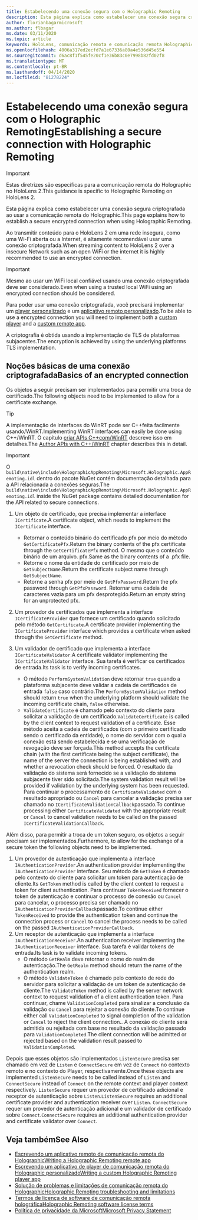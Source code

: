 ```yaml
---
title: Estabelecendo uma conexão segura com o Holographic Remoting
description: Esta página explica como estabelecer uma conexão segura criptografada ao usar a comunicação remota do Holographic.
author: florianbagarmicrosoft
ms.author: flbagar
ms.date: 03/11/2020
ms.topic: article
keywords: HoloLens, comunicação remota e comunicação remota Holographic
ms.openlocfilehash: 4006a317ed2ecfd7a1e67336a80a4e536d45e554
ms.sourcegitcommit: d6ac8f1f545fe20cf1e36b83c0e7998b82fd02f8
ms.translationtype: MT
ms.contentlocale: pt-BR
ms.lasthandoff: 04/14/2020
ms.locfileid: "81278224"
---
```

# <a name="establishing-a-secure-connection-with-holographic-remoting"></a><span data-ttu-id="38b08-104">Estabelecendo uma conexão segura com o Holographic Remoting</span><span class="sxs-lookup"><span data-stu-id="38b08-104">Establishing a secure connection with Holographic Remoting</span></span>

>[!IMPORTANT]
><span data-ttu-id="38b08-105">Estas diretrizes são específicas para a comunicação remota do Holographic no HoloLens 2.</span><span class="sxs-lookup"><span data-stu-id="38b08-105">This guidance is specific to Holographic Remoting on HoloLens 2.</span></span>

<span data-ttu-id="38b08-106">Esta página explica como estabelecer uma conexão segura criptografada ao usar a comunicação remota do Holographic.</span><span class="sxs-lookup"><span data-stu-id="38b08-106">This page explains how to establish a secure encrypted connection when using Holographic Remoting.</span></span>

<span data-ttu-id="38b08-107">Ao transmitir conteúdo para o HoloLens 2 em uma rede insegura, como uma Wi-Fi aberta ou a Internet, é altamente recomendável usar uma conexão criptografada.</span><span class="sxs-lookup"><span data-stu-id="38b08-107">When streaming content to HoloLens 2 over a insecure Network such as an open WiFi or the internet it is highly recommended to use an encrypted connection.</span></span>

>[!IMPORTANT]
><span data-ttu-id="38b08-108">Mesmo ao usar um WiFi local confiável usando uma conexão criptografada deve ser considerado.</span><span class="sxs-lookup"><span data-stu-id="38b08-108">Even when using a trusted local WiFi using an encrypted connection should be considered.</span></span>

<span data-ttu-id="38b08-109">Para poder usar uma conexão criptografada, você precisará implementar um [player personalizado](holographic-remoting-create-player.md) e um [aplicativo remoto personalizado](holographic-remoting-create-host.md).</span><span class="sxs-lookup"><span data-stu-id="38b08-109">To be able to use a encrypted connection you will need to implement both a [custom player](holographic-remoting-create-player.md) and a [custom remote app](holographic-remoting-create-host.md).</span></span>

<span data-ttu-id="38b08-110">A criptografia é obtida usando a implementação de TLS de plataformas subjacentes.</span><span class="sxs-lookup"><span data-stu-id="38b08-110">The encryption is achieved by using the underlying platforms TLS implementation.</span></span>

## <a name="basics-of-an-encrypted-connection"></a><span data-ttu-id="38b08-111">Noções básicas de uma conexão criptografada</span><span class="sxs-lookup"><span data-stu-id="38b08-111">Basics of an encrypted connection</span></span>

<span data-ttu-id="38b08-112">Os objetos a seguir precisam ser implementados para permitir uma troca de certificado.</span><span class="sxs-lookup"><span data-stu-id="38b08-112">The following objects need to be implemented to allow for a certificate exchange.</span></span>

>[!TIP]
><span data-ttu-id="38b08-113">A implementação de interfaces do WinRT pode ser C++feita facilmente usando/WinRT.</span><span class="sxs-lookup"><span data-stu-id="38b08-113">Implementing WinRT interfaces can easily be done using C++/WinRT.</span></span> <span data-ttu-id="38b08-114">O capítulo [criar APIs C++com/WinRT](https://docs.microsoft.com//windows/uwp/cpp-and-winrt-apis/author-apis) descreve isso em detalhes.</span><span class="sxs-lookup"><span data-stu-id="38b08-114">The [Author APIs with C++/WinRT](https://docs.microsoft.com//windows/uwp/cpp-and-winrt-apis/author-apis) chapter describes this in detail.</span></span>

>[!IMPORTANT]
><span data-ttu-id="38b08-115">O ```build\native\include\HolographicAppRemoting\Microsoft.Holographic.AppRemoting.idl``` dentro do pacote NuGet contém documentação detalhada para a API relacionada a conexões seguras.</span><span class="sxs-lookup"><span data-stu-id="38b08-115">The ```build\native\include\HolographicAppRemoting\Microsoft.Holographic.AppRemoting.idl``` inside the NuGet package contains detailed documentation for the API related to secure connections.</span></span>

1) <span data-ttu-id="38b08-116">Um objeto de certificado, que precisa implementar a interface ```ICertificate```.</span><span class="sxs-lookup"><span data-stu-id="38b08-116">A certificate object, which needs to implement the ```ICertificate``` interface.</span></span>

    * <span data-ttu-id="38b08-117">Retornar o conteúdo binário do certificado pfx por meio do método ```GetCertificatePfx```.</span><span class="sxs-lookup"><span data-stu-id="38b08-117">Return the binary contents of the pfx certificate through the ```GetCertificatePfx``` method.</span></span> <span data-ttu-id="38b08-118">O mesmo que o conteúdo binário de um arquivo. pfx.</span><span class="sxs-lookup"><span data-stu-id="38b08-118">Same as the binary contents of a .pfx file.</span></span>
    * <span data-ttu-id="38b08-119">Retorne o nome da entidade do certificado por meio de ```GetSubjectName```.</span><span class="sxs-lookup"><span data-stu-id="38b08-119">Return the certificate subject name through ```GetSubjectName```.</span></span>
    * <span data-ttu-id="38b08-120">Retorne a senha pfx por meio de ```GetPfxPassword```.</span><span class="sxs-lookup"><span data-stu-id="38b08-120">Return the pfx password through ```GetPfxPassword```.</span></span> <span data-ttu-id="38b08-121">Retornar uma cadeia de caracteres vazia para um pfx desprotegido.</span><span class="sxs-lookup"><span data-stu-id="38b08-121">Return an empty string for an unprotected pfx.</span></span>

2) <span data-ttu-id="38b08-122">Um provedor de certificados que implementa a interface ```ICertificateProvider``` que fornece um certificado quando solicitado pelo método ```GetCertificate```.</span><span class="sxs-lookup"><span data-stu-id="38b08-122">A certificate provider implementing the ```ICertificateProvider``` interface which provides a certificate when asked through the ```GetCertificate``` method.</span></span>

3) <span data-ttu-id="38b08-123">Um validador de certificado que implementa a interface ```ICertificateValidator```.</span><span class="sxs-lookup"><span data-stu-id="38b08-123">A certificate validator implementing the ```ICertificateValidator``` interface.</span></span> <span data-ttu-id="38b08-124">Sua tarefa é verificar os certificados de entrada.</span><span class="sxs-lookup"><span data-stu-id="38b08-124">Its task is to verify incoming certificates.</span></span>
    * <span data-ttu-id="38b08-125">O método ```PerformSystemValidation``` deve retornar ```true``` quando a plataforma subjacente deve validar a cadeia de certificados de entrada ```false``` caso contrário.</span><span class="sxs-lookup"><span data-stu-id="38b08-125">The ```PerformSystemValidation``` method should return ```true``` when the underlying platform should validate the incoming certificate chain, ```false``` otherwise.</span></span>
    * <span data-ttu-id="38b08-126">```ValidateCertificate``` é chamado pelo contexto do cliente para solicitar a validação de um certificado.</span><span class="sxs-lookup"><span data-stu-id="38b08-126">```ValidateCertificate``` is called by the client context to request validation of a certificate.</span></span> <span data-ttu-id="38b08-127">Esse método aceita a cadeia de certificados (com o primeiro certificado sendo o certificado da entidade), o nome do servidor com o qual a conexão está sendo estabelecida e se uma verificação de revogação deve ser forçada.</span><span class="sxs-lookup"><span data-stu-id="38b08-127">This method accepts the certificate chain (with the first certificate being the subject certificate), the name of the server the connection is being established with, and whether a revocation check should be forced.</span></span> <span data-ttu-id="38b08-128">O resultado da validação do sistema será fornecido se a validação do sistema subjacente tiver sido solicitada.</span><span class="sxs-lookup"><span data-stu-id="38b08-128">The system validation result will be provided if validation by the underlying system has been requested.</span></span> <span data-ttu-id="38b08-129">Para continuar o processamento de ```CertificateValidated``` com o resultado apropriado ou ```Cancel``` para cancelar a validação precisa ser chamado no ```ICertificateValidationCallback```passado.</span><span class="sxs-lookup"><span data-stu-id="38b08-129">To continue processing either ```CertificateValidated``` with the appropriate result or ```Cancel``` to cancel validation needs to be called on the passed ```ICertificateValidationCallback```.</span></span>

<span data-ttu-id="38b08-130">Além disso, para permitir a troca de um token seguro, os objetos a seguir precisam ser implementados.</span><span class="sxs-lookup"><span data-stu-id="38b08-130">Furthermore, to allow for the exchange of a secure token the following objects need to be implemented.</span></span>

1) <span data-ttu-id="38b08-131">Um provedor de autenticação que implementa a interface ```IAuthenticationProvider```.</span><span class="sxs-lookup"><span data-stu-id="38b08-131">An authentication provider implementing the ```IAuthenticationProvider``` interface.</span></span> <span data-ttu-id="38b08-132">Seu método de ```GetToken``` é chamado pelo contexto do cliente para solicitar um token para autenticação de cliente.</span><span class="sxs-lookup"><span data-stu-id="38b08-132">Its ```GetToken``` method is called by the client context to request a token for client authentication.</span></span> <span data-ttu-id="38b08-133">Para continuar ```TokenReceived``` fornecer o token de autenticação e continuar o processo de conexão ou ```Cancel``` para cancelar, o processo precisa ser chamado no ```IAuthenticationProviderCallback```passado.</span><span class="sxs-lookup"><span data-stu-id="38b08-133">To continue either ```TokenReceived``` to provide the authentication token and continue the connection process or ```Cancel``` to cancel the process needs to be called on the passed ```IAuthenticationProviderCallback```.</span></span>
2) <span data-ttu-id="38b08-134">Um receptor de autenticação que implementa a interface ```IAuthenticationReceiver```.</span><span class="sxs-lookup"><span data-stu-id="38b08-134">An authentication receiver implementing the ```IAuthenticationReceiver``` interface.</span></span> <span data-ttu-id="38b08-135">Sua tarefa é validar tokens de entrada.</span><span class="sxs-lookup"><span data-stu-id="38b08-135">Its task is to validate incoming tokens.</span></span>
    * <span data-ttu-id="38b08-136">O método ```GetRealm``` deve retornar o nome do realm de autenticação.</span><span class="sxs-lookup"><span data-stu-id="38b08-136">The ```GetRealm``` method should return the name of the authentication realm.</span></span>
    * <span data-ttu-id="38b08-137">O método ```ValidateToken``` é chamado pelo contexto de rede do servidor para solicitar a validação de um token de autenticação de cliente.</span><span class="sxs-lookup"><span data-stu-id="38b08-137">The ```ValidateToken``` method is called by the server network context to request validation of a client authentication token.</span></span> <span data-ttu-id="38b08-138">Para continuar, chame ```ValidationCompleted``` para sinalizar a conclusão da validação ou ```Cancel``` para rejeitar a conexão do cliente.</span><span class="sxs-lookup"><span data-stu-id="38b08-138">To continue either call ```ValidationCompleted``` to signal completion of the validation or ```Cancel``` to reject the client connection..</span></span> <span data-ttu-id="38b08-139">A conexão do cliente será admitida ou rejeitada com base no resultado da validação passado para ```ValidationCompleted```.</span><span class="sxs-lookup"><span data-stu-id="38b08-139">The client connection will be admitted or rejected based on the validation result passed to ```ValidationCompleted```.</span></span> 

<span data-ttu-id="38b08-140">Depois que esses objetos são implementados ```ListenSecure``` precisa ser chamado em vez de ```Listen``` e ```ConnectSecure``` em vez de ```Connect``` no contexto remoto e no contexto do Player, respectivamente.</span><span class="sxs-lookup"><span data-stu-id="38b08-140">Once these objects are implemented ```ListenSecure``` needs to be called instead of ```Listen``` and ```ConnectSecure``` instead of ```Connect``` on the remote context and player context respectively.</span></span> <span data-ttu-id="38b08-141">```ListenSecure``` requer um provedor de certificado adicional e receptor de autenticação sobre ```Listen```.</span><span class="sxs-lookup"><span data-stu-id="38b08-141">```ListenSecure``` requires an additional certificate provider and authentication receiver over ```Listen```.</span></span> <span data-ttu-id="38b08-142">```ConnectSecure``` requer um provedor de autenticação adicional e um validador de certificado sobre ```Connect```.</span><span class="sxs-lookup"><span data-stu-id="38b08-142">```ConnectSecure``` requires an additional authentication provider and certificate validator over ```Connect```.</span></span>

## <a name="see-also"></a><span data-ttu-id="38b08-143">Veja também</span><span class="sxs-lookup"><span data-stu-id="38b08-143">See Also</span></span>
* [<span data-ttu-id="38b08-144">Escrevendo um aplicativo remoto de comunicação remota do Holographic</span><span class="sxs-lookup"><span data-stu-id="38b08-144">Writing a Holographic Remoting remote app</span></span>](holographic-remoting-create-host.md)
* [<span data-ttu-id="38b08-145">Escrevendo um aplicativo de player de comunicação remota do Holographic personalizado</span><span class="sxs-lookup"><span data-stu-id="38b08-145">Writing a custom Holographic Remoting player app</span></span>](holographic-remoting-create-player.md)
* [<span data-ttu-id="38b08-146">Solução de problemas e limitações de comunicação remota do Holographic</span><span class="sxs-lookup"><span data-stu-id="38b08-146">Holographic Remoting troubleshooting and limitations</span></span>](holographic-remoting-troubleshooting.md)
* [<span data-ttu-id="38b08-147">Termos de licença de software de comunicação remota holográfica</span><span class="sxs-lookup"><span data-stu-id="38b08-147">Holographic Remoting software license terms</span></span>](https://docs.microsoft.com//legal/mixed-reality/microsoft-holographic-remoting-software-license-terms)
* [<span data-ttu-id="38b08-148">Política de privacidade da Microsoft</span><span class="sxs-lookup"><span data-stu-id="38b08-148">Microsoft Privacy Statement</span></span>](https://go.microsoft.com/fwlink/?LinkId=521839)
